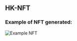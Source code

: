 ## HK-NFT

### Example of NFT generated:

![Example NFT](https://raw.githubusercontent.com/YacineMK/simple-nft/master/docs/01203938943470328430.png)
